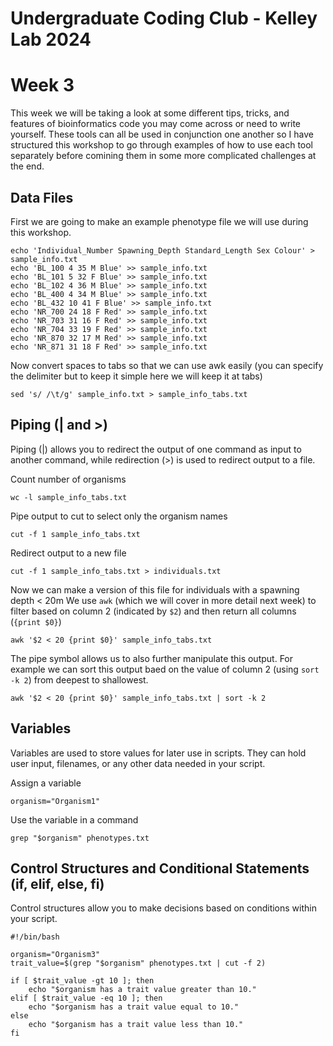 Undergraduate Coding Club - Kelley Lab 2024
================
Week 3
================

This week we will be taking a look at some different tips, tricks, and features of bioinformatics code you may come across or need to write yourself. 
These tools can all be used in conjunction one another so I have structured this workshop to go through examples of how to use each tool separately before comining them in some more complicated challenges at the end.

## Data Files

First we are going to make an example phenotype file we will use during this workshop. 

```
echo 'Individual_Number Spawning_Depth Standard_Length Sex Colour' > sample_info.txt
echo 'BL_100 4 35 M Blue' >> sample_info.txt
echo 'BL_101 5 32 F Blue' >> sample_info.txt
echo 'BL_102 4 36 M Blue' >> sample_info.txt
echo 'BL_400 4 34 M Blue' >> sample_info.txt
echo 'BL_432 10 41 F Blue' >> sample_info.txt
echo 'NR_700 24 18 F Red' >> sample_info.txt
echo 'NR_703 31 16 F Red' >> sample_info.txt
echo 'NR_704 33 19 F Red' >> sample_info.txt
echo 'NR_870 32 17 M Red' >> sample_info.txt
echo 'NR_871 31 18 F Red' >> sample_info.txt
```

Now convert spaces to tabs so that we can use awk easily (you can specify the delimiter but to keep it simple here we will keep it at tabs)
```
sed 's/ /\t/g' sample_info.txt > sample_info_tabs.txt
```

## Piping (| and >)
Piping (|) allows you to redirect the output of one command as input to another command, while redirection (>) is used to redirect output to a file.  

Count number of organisms
```
wc -l sample_info_tabs.txt
```

Pipe output to cut to select only the organism names
```
cut -f 1 sample_info_tabs.txt
```

Redirect output to a new file
```
cut -f 1 sample_info_tabs.txt > individuals.txt
```

Now we can make a version of this file for individuals with a spawning depth < 20m
We use `awk` (which we will cover in more detail next week) to filter based on column 2 (indicated by `$2`) and then return all columns (`{print $0}`)  
```
awk '$2 < 20 {print $0}' sample_info_tabs.txt
```

The pipe symbol allows us to also further manipulate this output.
For example we can sort this output baed on the value of column 2 (using `sort -k 2`) from deepest to shallowest.
```
awk '$2 < 20 {print $0}' sample_info_tabs.txt | sort -k 2
```

## Variables
Variables are used to store values for later use in scripts. They can hold user input, filenames, or any other data needed in your script.  

Assign a variable
```
organism="Organism1"
```

Use the variable in a command
```
grep "$organism" phenotypes.txt
```

## Control Structures and Conditional Statements (if, elif, else, fi)
Control structures allow you to make decisions based on conditions within your script.  

```
#!/bin/bash

organism="Organism3"
trait_value=$(grep "$organism" phenotypes.txt | cut -f 2)

if [ $trait_value -gt 10 ]; then
    echo "$organism has a trait value greater than 10."
elif [ $trait_value -eq 10 ]; then
    echo "$organism has a trait value equal to 10."
else
    echo "$organism has a trait value less than 10."
fi
```

